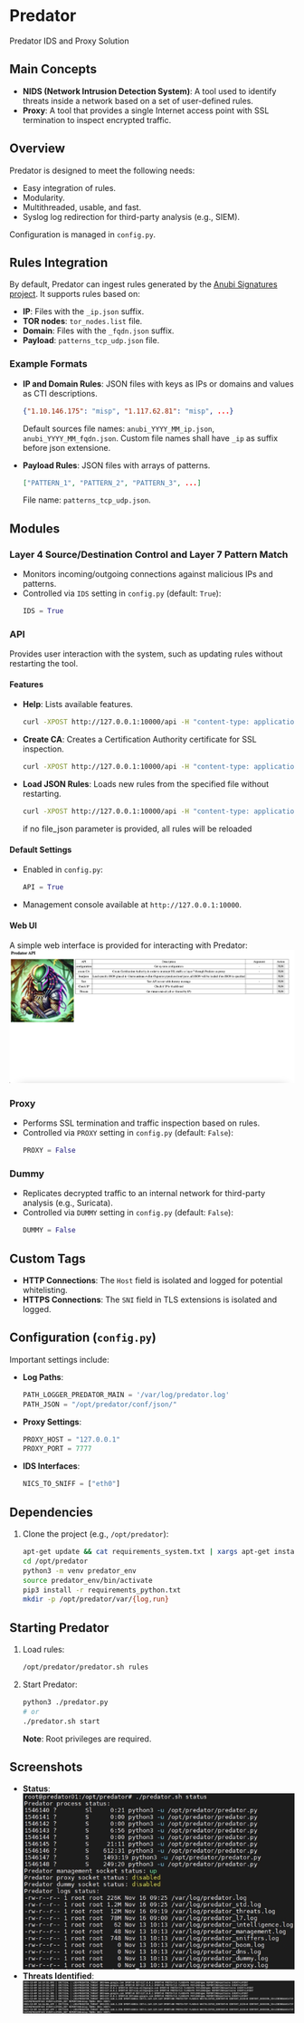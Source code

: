 # Predator
Predator IDS and Proxy Solution

## Main Concepts
- **NIDS (Network Intrusion Detection System)**: A tool used to identify threats inside a network based on a set of user-defined rules.
- **Proxy**: A tool that provides a single Internet access point with SSL termination to inspect encrypted traffic.

## Overview
Predator is designed to meet the following needs:
- Easy integration of rules.
- Modularity.
- Multithreaded, usable, and fast.
- Syslog log redirection for third-party analysis (e.g., SIEM).

Configuration is managed in `config.py`.

## Rules Integration
By default, Predator can ingest rules generated by the [Anubi Signatures project](https://github.com/kavat/anubi-signatures). It supports rules based on:
- **IP**: Files with the `_ip.json` suffix.
- **TOR nodes**: `tor_nodes.list` file.
- **Domain**: Files with the `_fqdn.json` suffix.
- **Payload**: `patterns_tcp_udp.json` file.

### Example Formats
- **IP and Domain Rules**: JSON files with keys as IPs or domains and values as CTI descriptions.
  ```json
  {"1.10.146.175": "misp", "1.117.62.81": "misp", ...}
  ```
  Default sources file names: `anubi_YYYY_MM_ip.json`, `anubi_YYYY_MM_fqdn.json`.
  Custom file names shall have `_ip` as suffix before json extensione.

- **Payload Rules**: JSON files with arrays of patterns.
  ```json
  ["PATTERN_1", "PATTERN_2", "PATTERN_3", ...]
  ```
  File name: `patterns_tcp_udp.json`.

## Modules
### Layer 4 Source/Destination Control and Layer 7 Pattern Match
- Monitors incoming/outgoing connections against malicious IPs and patterns.
- Controlled via `IDS` setting in `config.py` (default: `True`):
  ```python
  IDS = True
  ```

### API
Provides user interaction with the system, such as updating rules without restarting the tool.
#### Features
- **Help**: Lists available features.
  ```bash
  curl -XPOST http://127.0.0.1:10000/api -H "content-type: application/json" -d '{"func":"help"}'
  ```

- **Create CA**: Creates a Certification Authority certificate for SSL inspection.
  ```bash
  curl -XPOST http://127.0.0.1:10000/api -H "content-type: application/json" -d '{"func":"createca"}'
  ```

- **Load JSON Rules**: Loads new rules from the specified file without restarting.
  ```bash
  curl -XPOST http://127.0.0.1:10000/api -H "content-type: application/json" -d '{"func":"loadjson","file_json":"test.json"}'
  ```
  if no file_json parameter is provided, all rules will be reloaded


#### Default Settings
- Enabled in `config.py`:
  ```python
  API = True
  ```
- Management console available at `http://127.0.0.1:10000`.

#### Web UI
A simple web interface is provided for interacting with Predator:
![Predator WebUI](screenshots/api.png)

### Proxy
- Performs SSL termination and traffic inspection based on rules.
- Controlled via `PROXY` setting in `config.py` (default: `False`):
  ```python
  PROXY = False
  ```

### Dummy
- Replicates decrypted traffic to an internal network for third-party analysis (e.g., Suricata).
- Controlled via `DUMMY` setting in `config.py` (default: `False`):
  ```python
  DUMMY = False
  ```

## Custom Tags
- **HTTP Connections**: The `Host` field is isolated and logged for potential whitelisting.
- **HTTPS Connections**: The `SNI` field in TLS extensions is isolated and logged.

## Configuration (`config.py`)
Important settings include:
- **Log Paths**:
  ```python
  PATH_LOGGER_PREDATOR_MAIN = '/var/log/predator.log'
  PATH_JSON = "/opt/predator/conf/json/"
  ```
- **Proxy Settings**:
  ```python
  PROXY_HOST = "127.0.0.1"
  PROXY_PORT = 7777
  ```
- **IDS Interfaces**:
  ```python
  NICS_TO_SNIFF = ["eth0"]
  ```

## Dependencies
1. Clone the project (e.g., `/opt/predator`):
   ```bash
   apt-get update && cat requirements_system.txt | xargs apt-get install -y
   cd /opt/predator
   python3 -m venv predator_env
   source predator_env/bin/activate
   pip3 install -r requirements_python.txt
   mkdir -p /opt/predator/var/{log,run}
   ```

## Starting Predator
1. Load rules:
   ```bash
   /opt/predator/predator.sh rules
   ```
2. Start Predator:
   ```bash
   python3 ./predator.py
   # or
   ./predator.sh start
   ```
   **Note**: Root privileges are required.

## Screenshots
- **Status**:
  ![Status](screenshots/status.png)
- **Threats Identified**:
  ![Threats](screenshots/threats.png)
